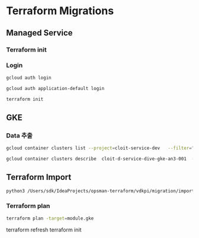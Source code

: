 # Terraform Migrations
## Managed Service
### Terraform init

### Login
```bash
gcloud auth login
```

```bash 
gcloud auth application-default login
```


```bash
terraform init
```


## GKE

### Data 추출
```bash
gcloud container clusters list --project=cloit-service-dev   --filter="name~^vdkpi" --format=yaml
```

```bash
gcloud container clusters describe  cloit-d-service-dive-gke-an3-001  --project=cloit-service-dev   #--filter="name~^vdkpi" --format=yaml
```

## Terraform Import
```bash
python3 /Users/sdk/IdeaProjects/opsman-terraform/vdkpi/migration/import_gke.py
```

### Terraform plan
```bash
terraform plan -target=module.gke
```



terraform refresh
terraform init



